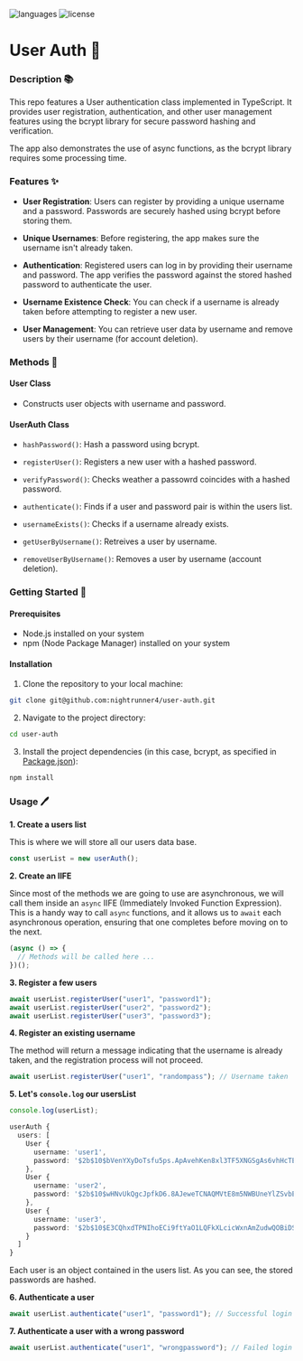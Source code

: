 ![languages](https://img.shields.io/badge/languages-ts-blue)
![license](https://img.shields.io/badge/license-MIT-green)

# User Auth 📝

### Description 📚

This repo features a User authentication class implemented in TypeScript. It provides user registration, authentication, and other user management features using the bcrypt library for secure password hashing and verification.

The app also demonstrates the use of async functions, as the bcrypt library requires some processing time.

### Features ✨

- **User Registration**: Users can register by providing a unique username and a password. Passwords are securely hashed using bcrypt before storing them.

- **Unique Usernames**: Before registering, the app makes sure the username isn't already taken.

- **Authentication**: Registered users can log in by providing their username and password. The app verifies the password against the stored hashed password to authenticate the user.

- **Username Existence Check**: You can check if a username is already taken before attempting to register a new user.

- **User Management**: You can retrieve user data by username and remove users by their username (for account deletion).

### Methods 🔧

#### User Class

- Constructs user objects with username and password.

#### UserAuth Class

- `hashPassword()`: Hash a password using bcrypt.

- `registerUser()`: Registers a new user with a hashed password.

- `verifyPassword()`: Checks weather a passowrd coincides with a hashed password.

- `authenticate()`: Finds if a user and password pair is within the users list.

- `usernameExists()`: Checks if a username already exists.

- `getUserByUsername()`: Retreives a user by username.

- `removeUserByUsername()`: Removes a user by username (account deletion).

### Getting Started 🏁

#### Prerequisites

- Node.js installed on your system
- npm (Node Package Manager) installed on your system

#### Installation

1. Clone the repository to your local machine:

```sh
git clone git@github.com:nightrunner4/user-auth.git
```

2. Navigate to the project directory:

```sh
cd user-auth
```

3. Install the project dependencies (in this case, bcrypt, as specified in [Package.json](./package.json)):

```sh
npm install
```

### Usage 🖊️

**1. Create a users list**

This is where we will store all our users data base.

```typescript
const userList = new userAuth();
```

**2. Create an IIFE**

Since most of the methods we are going to use are asynchronous, we will call them inside an `async` IIFE (Immediately Invoked Function Expression). This is a handy way to call `async` functions, and it allows us to `await` each asynchronous operation, ensuring that one completes before moving on to the next.

```typescript
(async () => {
  // Methods will be called here ...
})();
```

**3. Register a few users**

```typescript
await userList.registerUser("user1", "password1");
await userList.registerUser("user2", "password2");
await userList.registerUser("user3", "password3");
```

**4. Register an existing username**

The method will return a message indicating that the username is already taken, and the registration process will not proceed.

```typescript
await userList.registerUser("user1", "randompass"); // Username taken
```

**5. Let's `console.log` our usersList**

```typescript
console.log(userList);
```

```typescript
userAuth {
  users: [
    User {
      username: 'user1',
      password: '$2b$10$bVenYXyDoTsfu5ps.ApAvehKen8xl3TF5XNGSgAs6vhHcTEoeShfa'
    },
    User {
      username: 'user2',
      password: '$2b$10$wHNvUkQgcJpfkD6.8AJeweTCNAQMVtE8m5NWBUneYlZSvbEd48OBO'
    },
    User {
      username: 'user3',
      password: '$2b$10$E3CQhxdTPNIhoECi9ftYaO1LQFkXLcicWxnAmZudwQOBiDSgrCNBO'
    }
  ]
}
```

Each user is an object contained in the users list. As you can see, the stored passwords are hashed.

**6. Authenticate a user**

```typescript
await userList.authenticate("user1", "password1"); // Successful login
```

**7. Authenticate a user with a wrong password**

```typescript
await userList.authenticate("user1", "wrongpassword"); // Failed login
```
